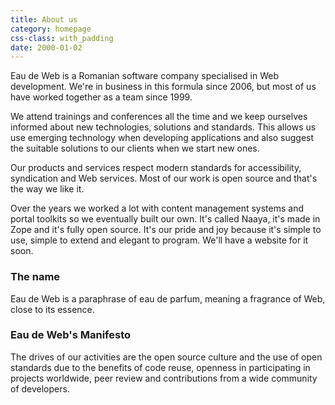 ```yaml
---
title: About us
category: homepage
css-class: with_padding
date: 2000-01-02
---
```



Eau de Web is a Romanian software company specialised in Web
development. We're in business in this formula since 2006, but most of
us have worked together as a team since 1999.

We attend trainings and conferences all the time and we keep ourselves
informed about new technologies, solutions and standards. This allows us
use emerging technology when developing applications and also suggest
the suitable solutions to our clients when we start new ones.

Our products and services respect modern standards for accessibility,
syndication and Web services. Most of our work is open source and that's
the way we like it.

Over the years we worked a lot with content management systems and
portal toolkits so we eventually built our own. It's called Naaya, it's
made in Zope and it's fully open source. It's our pride and joy because
it's simple to use, simple to extend and elegant to program. We'll have
a website for it soon.


### The name ###

Eau de Web is a paraphrase of eau de parfum, meaning a fragrance of Web,
close to its essence.


### Eau de Web's Manifesto ###

The drives of our activities are the open source culture and the use of
open standards due to the benefits of code reuse, openness in
participating in projects worldwide, peer review and contributions from
a wide community of developers.
